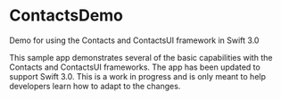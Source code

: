 # ContactsDemo
Demo for using the Contacts and ContactsUI framework in Swift 3.0

This sample app demonstrates several of the basic capabilities with the Contacts and ContactsUI frameworks.  The app has 
been updated to support Swift 3.0.  This is a work in progress and is only meant to help developers learn how to adapt 
to the changes.
